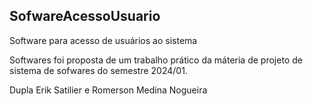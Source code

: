 <h2>SofwareAcessoUsuario</h2>
<p>Software para acesso de usuários ao sistema<p>
<p>Softwares foi proposta de um trabalho prático da máteria de projeto de sistema de sofwares do semestre 2024/01.</p>
<p>Dupla Erik Satilier e Romerson Medina Nogueira</p>
